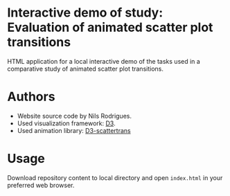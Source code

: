 # Interactive demo of study: Evaluation of animated scatter plot transitions
HTML application for a local interactive demo of the tasks used in a comparative study of animated scatter plot transitions.

# Authors
* Website source code by Nils Rodrigues.
* Used visualization framework: [D3](https://d3js.org/).
* Used animation library: [D3-scattertrans](https://github.com/NilsRodrigues/d3-scattertrans)

# Usage
Download repository content to local directory and open `index.html` in your preferred web browser.
